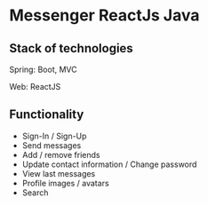 # Messenger ReactJs Java

## Stack of technologies

Spring: Boot, MVC

Web: ReactJS

## Functionality

- Sign-In / Sign-Up
- Send messages
- Add / remove friends
- Update contact information / Change password
- View last messages
- Profile images / avatars
- Search